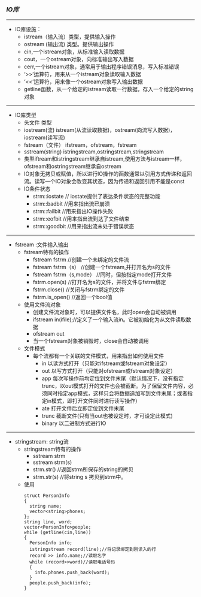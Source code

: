 
### *__IO库__*

__ _


* IO库设施：
  * istream（输入流）类型，提供输入操作
  * ostream (输出流) 类型。提供输出操作
  * cin,一个istream对象，从标准输入读取数据
  * cout，一个ostream对象，向标准输出写入数据
  * cerr,一个istream对象，通常用于输出程序错误消息，写入标准错误
  * ‘>>’运算符，用来从一个istream对象读取输入数据
  * ‘<<’运算符，用来像一个ostream对象写入输出数据
  * getline函数，从一个给定的istream读取一行数据，存入一个给定的string对象

___

* IO库类型
  * 头文件                 类型
  * iostream(流)      istream(从流读取数据)，ostream(向流写入数据)，iostream(读写流)
  * fstream（文件）    ifstream，ofstream，fstream
  * sstream(string)   istringstream,ostringstream,stringstream
  * 类型iftream和istringstream继承自istream,使用方法与istream一样，ofstream和ostringstream继承自ostream
  * IO对象无拷贝或赋值，所以进行IO操作的函数通常以引用方式传递和返回流。读写一个IO对象会改变其状态，因为传递和返回引用不能是const
  * IO条件状态
    * strm::iostate  // iostate提供了表达条件状态的完整功能
    * strm::badbit   //用来指出流已崩溃
    * strm::failbit  //用来指出IO操作失败
    * strm::eofbit   //用来指出流到达了文件结束
    * strm::goodbit  //用来指出流未处于错误状态

___

* fstream :文件输入输出
  * fstream特有的操作
    * fstream fstrm  //创建一个未绑定的文件流
    * fstream fstrm（s）  //创建一个fstream,并打开名为s的文件
    * fstream fstrm（s,mode）  //同时，但按指定mode打开文件
    * fstrm.open(s)  //打开名为s的文件，并将文件与fstrm绑定
    * fstrm.close()  //关闭与fstrm绑定的文件
    * fstrm.is_open() //返回一个bool值
  * 使用文件流对象
    * 创建文件流对象时，可以提供文件名，此时open会自动被调用
    * ifstream in(ifile);//定义了一个输入流in。它被初始化为从文件读取数据
    * ofstream out
    * 当一个fstream对象被销毁时，close会自动被调用
  * 文件模式
    * 每个流都有一个关联的文件模式，用来指出如何使用文件
      * in  以读方式打开（只能对ifstream或fstream对象设定）
      * out  以写方式打开（只能对ofstream或fstream对象设定）
      * app  每次写操作前均定位到文件末尾（默认情况下，没有指定trunc，以out模式打开的文件也会被截断。为了保留文件内容，必须同时指定app模式，这样只会将数据追加写到文件末尾；或者指定in模式，即打开文件同时进行读写操作）
      * ate  打开文件后立即定位到文件末尾
      * trunc 截断文件(只有当out也被设定时，才可设定此模式)
      * binary 以二进制方式进行IO
       
___

* stringstream: string流
  * stringstream特有的操作
    * sstream strm
    * sstream strm(s)
    * strm.str()  //返回strm所保存的string的拷贝
    * strm.str(s) //将string s 拷贝到strm中。
  * 使用
    ```
    struct PersonInfo
    {
      string name;
      vector<string>phones;
    };
    string line, word;
    vector<PersonInfo>people;
    while (getline(cin,line))
    {
      PersonInfo info;
      istringstream record(line);//将记录绑定到刚读入的行
      record >> info.name;//读取名字
      while (record>>word)//读取电话号码
      {
        info.phones.push_back(word);
      }
      people.push_back(info);
    } 
    ```
